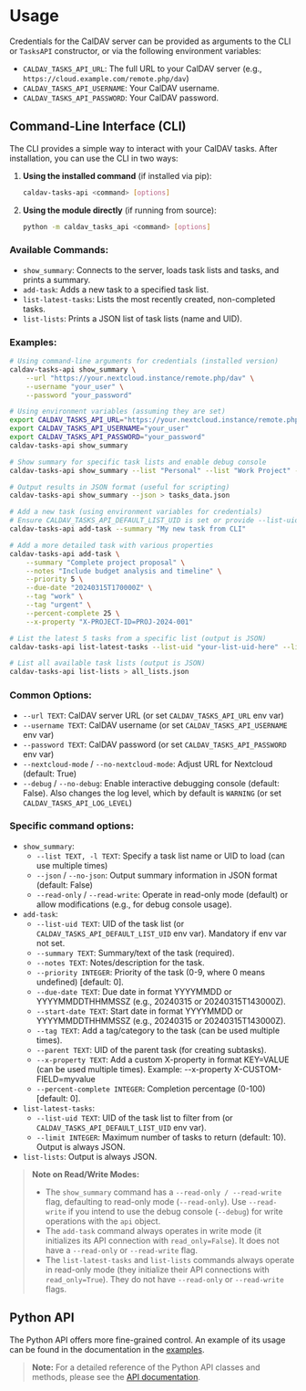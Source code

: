 # Usage

Credentials for the CalDAV server can be provided as arguments to the CLI or `TasksAPI` constructor, or via the following environment variables:

- `CALDAV_TASKS_API_URL`: The full URL to your CalDAV server (e.g., `https://cloud.example.com/remote.php/dav`)
- `CALDAV_TASKS_API_USERNAME`: Your CalDAV username.
- `CALDAV_TASKS_API_PASSWORD`: Your CalDAV password.

## Command-Line Interface (CLI)

The CLI provides a simple way to interact with your CalDAV tasks. After installation, you can use the CLI in two ways:

1. **Using the installed command** (if installed via pip):
   ```bash
   caldav-tasks-api <command> [options]
   ```

2. **Using the module directly** (if running from source):
   ```bash
   python -m caldav_tasks_api <command> [options]
   ```

### Available Commands:

- `show_summary`: Connects to the server, loads task lists and tasks, and prints a summary.
- `add-task`: Adds a new task to a specified task list.
- `list-latest-tasks`: Lists the most recently created, non-completed tasks.
- `list-lists`: Prints a JSON list of task lists (name and UID).

### Examples:

```bash
# Using command-line arguments for credentials (installed version)
caldav-tasks-api show_summary \
    --url "https://your.nextcloud.instance/remote.php/dav" \
    --username "your_user" \
    --password "your_password"

# Using environment variables (assuming they are set)
export CALDAV_TASKS_API_URL="https://your.nextcloud.instance/remote.php/dav"
export CALDAV_TASKS_API_USERNAME="your_user"
export CALDAV_TASKS_API_PASSWORD="your_password"
caldav-tasks-api show_summary

# Show summary for specific task lists and enable debug console
caldav-tasks-api show_summary --list "Personal" --list "Work Project" --debug

# Output results in JSON format (useful for scripting)
caldav-tasks-api show_summary --json > tasks_data.json

# Add a new task (using environment variables for credentials)
# Ensure CALDAV_TASKS_API_DEFAULT_LIST_UID is set or provide --list-uid
caldav-tasks-api add-task --summary "My new task from CLI"

# Add a more detailed task with various properties
caldav-tasks-api add-task \
    --summary "Complete project proposal" \
    --notes "Include budget analysis and timeline" \
    --priority 5 \
    --due-date "20240315T170000Z" \
    --tag "work" \
    --tag "urgent" \
    --percent-complete 25 \
    --x-property "X-PROJECT-ID=PROJ-2024-001"

# List the latest 5 tasks from a specific list (output is JSON)
caldav-tasks-api list-latest-tasks --list-uid "your-list-uid-here" --limit 5 > latest_tasks.json

# List all available task lists (output is JSON)
caldav-tasks-api list-lists > all_lists.json
```

### Common Options:

- `--url TEXT`: CalDAV server URL (or set `CALDAV_TASKS_API_URL` env var)
- `--username TEXT`: CalDAV username (or set `CALDAV_TASKS_API_USERNAME` env var)
- `--password TEXT`: CalDAV password (or set `CALDAV_TASKS_API_PASSWORD` env var)
- `--nextcloud-mode` / `--no-nextcloud-mode`: Adjust URL for Nextcloud (default: True)
- `--debug` / `--no-debug`: Enable interactive debugging console (default: False). Also changes the log level, which by default is `WARNING` (or set `CALDAV_TASKS_API_LOG_LEVEL`)

### Specific command options:

- `show_summary`:
  - `--list TEXT, -l TEXT`: Specify a task list name or UID to load (can use multiple times)
  - `--json` / `--no-json`: Output summary information in JSON format (default: False)
  - `--read-only` / `--read-write`: Operate in read-only mode (default) or allow modifications (e.g., for debug console usage).
- `add-task`:
  - `--list-uid TEXT`: UID of the task list (or `CALDAV_TASKS_API_DEFAULT_LIST_UID` env var). Mandatory if env var not set.
  - `--summary TEXT`: Summary/text of the task (required).
  - `--notes TEXT`: Notes/description for the task.
  - `--priority INTEGER`: Priority of the task (0-9, where 0 means undefined) [default: 0].
  - `--due-date TEXT`: Due date in format YYYYMMDD or YYYYMMDDTHHMMSSZ (e.g., 20240315 or 20240315T143000Z).
  - `--start-date TEXT`: Start date in format YYYYMMDD or YYYYMMDDTHHMMSSZ (e.g., 20240315 or 20240315T143000Z).
  - `--tag TEXT`: Add a tag/category to the task (can be used multiple times).
  - `--parent TEXT`: UID of the parent task (for creating subtasks).
  - `--x-property TEXT`: Add a custom X-property in format KEY=VALUE (can be used multiple times). Example: --x-property X-CUSTOM-FIELD=myvalue
  - `--percent-complete INTEGER`: Completion percentage (0-100) [default: 0].
- `list-latest-tasks`:
  - `--list-uid TEXT`: UID of the task list to filter from (or `CALDAV_TASKS_API_DEFAULT_LIST_UID` env var).
  - `--limit INTEGER`: Maximum number of tasks to return (default: 10). Output is always JSON.
- `list-lists`: Output is always JSON.

> **Note on Read/Write Modes:**
> - The `show_summary` command has a `--read-only / --read-write` flag, defaulting to read-only mode (`--read-only`). Use `--read-write` if you intend to use the debug console (`--debug`) for write operations with the `api` object.
> - The `add-task` command always operates in write mode (it initializes its API connection with `read_only=False`). It does not have a `--read-only` or `--read-write` flag.
> - The `list-latest-tasks` and `list-lists` commands always operate in read-only mode (they initialize their API connections with `read_only=True`). They do not have `--read-only` or `--read-write` flags.

## Python API

The Python API offers more fine-grained control. An example of its usage can be found in the documentation in the [examples](https://caldavtasksapi.readthedocs.io/en/stable/examples.html).

> **Note:**
> For a detailed reference of the Python API classes and methods, please see the [API documentation](https://caldavtasksapi.readthedocs.io/en/stable/api.html).
